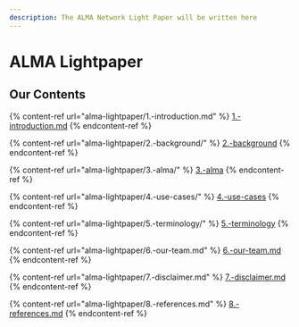 ```yaml
---
description: The ALMA Network Light Paper will be written here
---
```


# ALMA Lightpaper

## Our Contents

{% content-ref url="alma-lightpaper/1.-introduction.md" %}
[1.-introduction.md](alma-lightpaper/1.-introduction.md)
{% endcontent-ref %}

{% content-ref url="alma-lightpaper/2.-background/" %}
[2.-background](alma-lightpaper/2.-background/)
{% endcontent-ref %}

{% content-ref url="alma-lightpaper/3.-alma/" %}
[3.-alma](alma-lightpaper/3.-alma/)
{% endcontent-ref %}

{% content-ref url="alma-lightpaper/4.-use-cases/" %}
[4.-use-cases](alma-lightpaper/4.-use-cases/)
{% endcontent-ref %}

{% content-ref url="alma-lightpaper/5.-terminology/" %}
[5.-terminology](alma-lightpaper/5.-terminology/)
{% endcontent-ref %}

{% content-ref url="alma-lightpaper/6.-our-team.md" %}
[6.-our-team.md](alma-lightpaper/6.-our-team.md)
{% endcontent-ref %}

{% content-ref url="alma-lightpaper/7.-disclaimer.md" %}
[7.-disclaimer.md](alma-lightpaper/7.-disclaimer.md)
{% endcontent-ref %}

{% content-ref url="alma-lightpaper/8.-references.md" %}
[8.-references.md](alma-lightpaper/8.-references.md)
{% endcontent-ref %}
